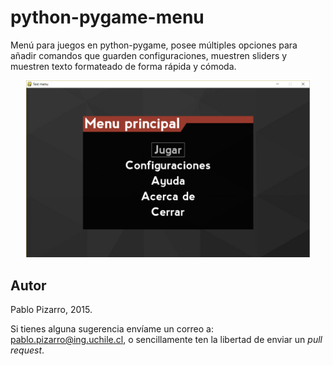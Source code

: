# python-pygame-menu
Menú para juegos en python-pygame, posee múltiples opciones para añadir comandos que guarden configuraciones, muestren sliders y muestren texto formateado de forma rápida y cómoda.

<center>
<img src="https://raw.githubusercontent.com/ppizarror/ppizarror.github.io/master/resources/images/python-pygame-menu/image.PNG" width="90%">
</center>

## Autor
Pablo Pizarro, 2015.

Si tienes alguna sugerencia envíame un correo a: [pablo.pizarro@ing.uchile.cl](mailto:pablo.pizarro@ing.uchile.cl), o sencillamente ten la libertad de enviar un _pull request_.